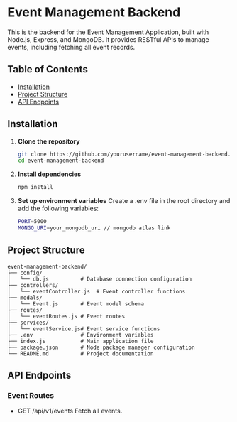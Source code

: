 # Event Management Backend

This is the backend for the Event Management Application, built with Node.js, Express, and MongoDB. It provides RESTful APIs to manage events, including fetching all event records.

## Table of Contents

- [Installation](#installation)
- [Project Structure](#project-structure)
- [API Endpoints](#api-endpoints)

## Installation

1. **Clone the repository**

   ```bash
   git clone https://github.com/yourusername/event-management-backend.git
   cd event-management-backend
   ```
1. **Install dependencies**

   ```bash
   npm install
   ```
1. **Set up environment variables**
   Create a .env file in the root directory and add the following variables:

   ```bash
   PORT=5000
   MONGO_URI=your_mongodb_uri // mongodb atlas link
   ```

## Project Structure

```
event-management-backend/
├── config/
│   └── db.js          # Database connection configuration
├── controllers/
│   └── eventController.js  # Event controller functions
├── modals/
│   └── Event.js       # Event model schema
├── routes/
│   └── eventRoutes.js # Event routes
├── services/
│   └── eventService.js# Event service functions
├── .env               # Environment variables
├── index.js           # Main application file
├── package.json       # Node package manager configuration
└── README.md          # Project documentation
```

## API Endpoints

### Event Routes

- GET /api/v1/events
  Fetch all events.
   
